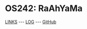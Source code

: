 ---
---

# OS242: RaAhYaMa

[LINKS](LINKS/) --- [LOG](TXT/mylog.txt) --- [GitHub](https://github.com/RaAhYaMa/os242/)

